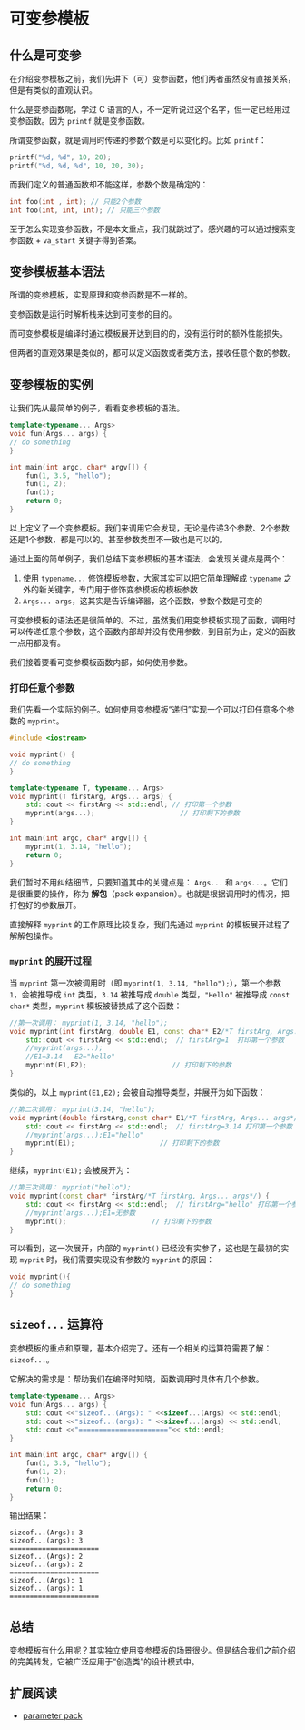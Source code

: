 # 可变参模板

## 什么是可变参

在介绍变参模板之前，我们先讲下（可）变参函数，他们两者虽然没有直接关系，
但是有类似的直观认识。

什么是变参函数呢，学过 C 语言的人，不一定听说过这个名字，但一定已经用过变参函数。因为 `printf` 就是变参函数。

所谓变参函数，就是调用时传递的参数个数是可以变化的。比如 `printf`：

```c++
printf("%d, %d", 10, 20);
printf("%d, %d, %d", 10, 20, 30);
```

而我们定义的普通函数却不能这样，参数个数是确定的：

```c++
int foo(int , int); // 只能2个参数
int foo(int, int, int); // 只能三个参数
```

至于怎么实现变参函数，不是本文重点，我们就跳过了。感兴趣的可以通过搜索变参函数 + `va_start` 关键字得到答案。

## 变参模板基本语法

所谓的变参模板，实现原理和变参函数是不一样的。

变参函数是运行时解析栈来达到可变参的目的。

而可变参模板是编译时通过模板展开达到目的的，没有运行时的额外性能损失。

但两者的直观效果是类似的，都可以定义函数或者类方法，接收任意个数的参数。

## 变参模板的实例

让我们先从最简单的例子，看看变参模板的语法。

```c++
template<typename... Args>
void fun(Args... args) {
// do something
}

int main(int argc, char* argv[]) {
    fun(1, 3.5, "hello");
    fun(1, 2);
    fun(1);
    return 0;
}
```

以上定义了一个变参模板。我们来调用它会发现，无论是传递3个参数、2个参数还是1个参数，都是可以的。甚至参数类型不一致也是可以的。

通过上面的简单例子，我们总结下变参模板的基本语法，会发现关键点是两个：

1. 使用 `typename...` 修饰模板参数，大家其实可以把它简单理解成 `typename` 之外的新关键字，专门用于修饰变参模板的模板参数
2. `Args... args`，这其实是告诉编译器，这个函数，参数个数是可变的

可变参模板的语法还是很简单的。不过，虽然我们用变参模板实现了函数，调用时可以传递任意个参数，这个函数内部却并没有使用参数，到目前为止，定义的函数一点用都没有。

我们接着要看可变参模板函数内部，如何使用参数。

### 打印任意个参数

我们先看一个实际的例子。如何使用变参模板“递归”实现一个可以打印任意多个参数的 `myprint`。

```c++
#include <iostream>

void myprint() {
// do something
}

template<typename T, typename... Args>
void myprint(T firstArg, Args... args) {
    std::cout << firstArg << std::endl; // 打印第一个参数
    myprint(args...);                     // 打印剩下的参数
}

int main(int argc, char* argv[]) {
    myprint(1, 3.14, "hello");
    return 0;
}
```

我们暂时不用纠结细节，只要知道其中的关键点是： `Args...` 和 `args...`。它们是很重要的操作，称为 **解包**（pack expansion）。也就是根据调用时的情况，把打包好的参数展开。

直接解释 `myprint` 的工作原理比较复杂，我们先通过 `myprint` 的模板展开过程了解解包操作。

### `myprint` 的展开过程

当 `myprint` 第一次被调用时（即 `myprint(1, 3.14, "hello");`），第一个参数 `1`，会被推导成 `int` 类型，`3.14` 被推导成 `double` 类型，`"Hello"` 被推导成 `const char*` 类型，`myprint` 模板被替换成了这个函数：

```c++
//第一次调用： myprint(1, 3.14, "hello");
void myprint(int firstArg, double E1, const char* E2/*T firstArg, Args... args*/) {
    std::cout << firstArg << std::endl;  // firstArg=1  打印第一个参数
    //myprint(args...);
    //E1=3.14   E2="hello"
    myprint(E1,E2);                     // 打印剩下的参数
}
```

类似的，以上 `myprint(E1,E2);` 会被自动推导类型，并展开为如下函数：

```c++
//第二次调用： myprint(3.14, "hello");
void myprint(double firstArg,const char* E1/*T firstArg, Args... args*/) {
    std::cout << firstArg << std::endl;  // firstArg=3.14 打印第一个参数
    //myprint(args...);E1="hello"
    myprint(E1);                     // 打印剩下的参数
}
```

继续，`myprint(E1);` 会被展开为：

```c++
//第三次调用： myprint("hello");
void myprint(const char* firstArg/*T firstArg, Args... args*/) {
    std::cout << firstArg << std::endl;  // firstArg="hello" 打印第一个参数
    //myprint(args...);E1=无参数
    myprint();                     // 打印剩下的参数
}
```

可以看到，这一次展开，内部的 `myprint()` 已经没有实参了，这也是在最初的实现 `myprit` 时，我们需要实现没有参数的 `myprint` 的原因：

```c++
void myprint(){
// do something
}
```

## `sizeof...` 运算符

变参模板的重点和原理，基本介绍完了。还有一个相关的运算符需要了解：`sizeof...`。

它解决的需求是：帮助我们在编译时知晓，函数调用时具体有几个参数。

```c++
template<typename... Args>
void fun(Args... args) {
    std::cout <<"sizeof...(Args): " <<sizeof...(Args) << std::endl;
    std::cout <<"sizeof...(args): " <<sizeof...(args) << std::endl;
    std::cout <<"======================"<< std::endl;
}

int main(int argc, char* argv[]) {
    fun(1, 3.5, "hello");
    fun(1, 2);
    fun(1);
    return 0;
}
```

输出结果：

```text
sizeof...(Args): 3
sizeof...(args): 3
======================
sizeof...(Args): 2
sizeof...(args): 2
======================
sizeof...(Args): 1
sizeof...(args): 1
======================
```

## 总结

变参模板有什么用呢？其实独立使用变参模板的场景很少。但是结合我们之前介绍的完美转发，它被广泛应用于“创造类”的设计模式中。

## 扩展阅读

- [parameter pack](https://en.cppreference.com/w/cpp/language/parameter_pack)
